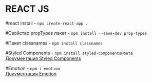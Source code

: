 # REACT JS

#react install - `npx create-react-app .`

#Свойство propTypes пакет - `npm install --save-dev prop-types`

#Пакет classnames - `npm install classnames`

#Styled Components - `npm install styled-components@beta`\
[Документация Styled Components](https://www.styled-components.com)

#Emotion - `npm i emotion`\
[Документация Emotion](https://emotion.sh/docs/introduction)
